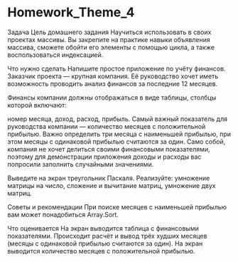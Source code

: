 ﻿# Homework_Theme_4

Задача
Цель домашнего задания
Научиться использовать в своих проектах массивы. Вы закрепите на практике навыки объявления массива, сможете обойти его элементы с помощью цикла, а также воспользоваться индексацией.

Что нужно сделать
Напишите простое приложение по учёту финансов.
Заказчик проекта ― крупная компания. Её руководство хочет иметь возможность проводить анализ финансов за последние 12 месяцев.

Финансы компании должны отображаться в виде таблицы, столбцы которой включают:

номер месяца,
доход,
расход,
прибыль.
Самый важный показатель для руководства компании ― количество месяцев с положительной прибылью. Важно определить три месяца с наименьшей прибылью, при этом месяцы с одинаковой прибылью считаются за один. Само собой, компания не хочет делиться своими финансовыми показателями, поэтому для демонстрации приложения доходы и расходы вас попросили заполнить случайными значениями.

Выведите на экран треугольник Паскаля.
Реализуйте:
умножение матрицы на число,
сложение и вычитание матриц, 
умножение двух матриц.


Советы и рекомендации
При поиске месяцев с наименьшей прибылью вам может понадобиться Array.Sort.



Что оценивается
На экран выводится таблица с финансовыми показателями.
Происходит расчёт и вывод трёх худших месяцев (месяцы с одинаковой прибылью считаются за один).
На экран выводится количество месяцев с положительной прибылью.